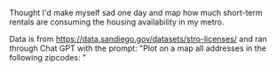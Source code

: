 Thought I'd make myself sad one day and map how much short-term rentals are consuming the housing availability in my metro. 

Data is from https://data.sandiego.gov/datasets/stro-licenses/ and ran through Chat GPT with the prompt: "Plot on a map all addresses in the following zipcodes: "
